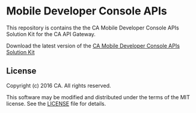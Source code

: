 # Mobile Developer Console APIs 
This repository is contains the the CA Mobile Developer Console APIs Solution Kit for the CA API Gateway. 

Download the latest version of the [CA Mobile Developer Console APIs Solution Kit][latest-release-link] 

## License
Copyright (c) 2016 CA. All rights reserved.

This software may be modified and distributed under the terms
of the MIT license. See the [LICENSE][license-link] file for details.

[license-link]: /LICENSE
[latest-release-link]: https://github.com/CAAPIM/Mobile-Dev-Console-APIs/releases/tag/release%2F1.0.00
